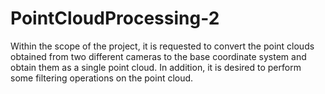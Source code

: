 # PointCloudProcessing-2
Within the scope of the project, it is requested to convert the point clouds obtained from two different cameras to the base coordinate system and obtain them as a single point cloud. In addition, it is desired to perform some filtering operations on the point cloud.
